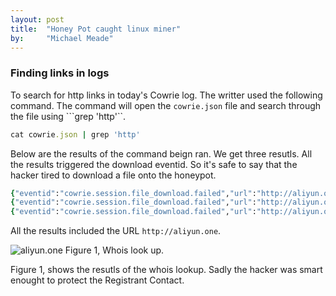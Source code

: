 ```yaml
---
layout: post
title:  "Honey Pot caught linux miner"
by:     "Michael Meade"
---
```


### Finding links in logs
To search for http links in today's Cowrie log. The writter used the following command. The command will open the ```cowrie.json``` file and search through the file using ```grep 'http'``.

```ruby
cat cowrie.json | grep 'http' 

```
Below are the results of the command beign ran. We get three resutls. All the results triggered the download eventid. So it's safe to say that the hacker tired to download a file onto the honeypot.

```ruby
{"eventid":"cowrie.session.file_download.failed","url":"http://aliyun.one)","message":"Attempt to download file(s) from URL (http://aliyun.one)) failed","sensor":"0b4427e4fa94","timestamp":"2019-12-02T22:20:13.192017Z","src_ip":"172.17.0.1","session":"33f4195a1e28"}
{"eventid":"cowrie.session.file_download.failed","url":"http://aliyun.one)","message":"Attempt to download file(s) from URL (http://aliyun.one)) failed","sensor":"0b4427e4fa94","timestamp":"2019-12-02T22:20:13.242504Z","src_ip":"172.17.0.1","session":"c2c28e5f5a43"}
{"eventid":"cowrie.session.file_download.failed","url":"http://aliyun.one)","message":"Attempt to download file(s) from URL (http://aliyun.one)) failed","sensor":"0b4427e4fa94","timestamp":"2019-12-02T22:20:13.245058Z","src_ip":"172.17.0.1","session":"92257240bbc3"}
```
All the results included the URL ```http://aliyun.one```. 

![aliyun.one](https://i.imgur.com/EWFC16B.png=100x20)
Figure 1, Whois look up.<br>

Figure 1, shows the resutls of the whois lookup. Sadly the hacker was smart enought to protect the Registrant Contact. 



